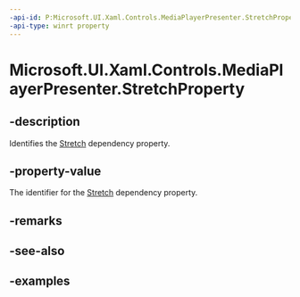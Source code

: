 ```yaml
---
-api-id: P:Microsoft.UI.Xaml.Controls.MediaPlayerPresenter.StretchProperty
-api-type: winrt property
---
```


# Microsoft.UI.Xaml.Controls.MediaPlayerPresenter.StretchProperty

<!--
public static Microsoft.UI.Xaml.DependencyProperty StretchProperty { get; }
-->

## -description

Identifies the [Stretch](mediaplayerpresenter_stretch.md) dependency property.

## -property-value

The identifier for the [Stretch](mediaplayerpresenter_stretch.md) dependency property.

## -remarks

## -see-also

## -examples
